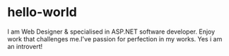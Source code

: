 # hello-world
I am Web Designer & specialised in ASP.NET software developer.
Enjoy work that challenges me.I've passion for perfection in my works.
Yes i am an introvert!

